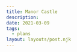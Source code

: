 ```yaml
---
title: Manor Castle
description: 
date: 2021-03-09
tags:
  - plans
layout: layouts/post.njk
---
```


